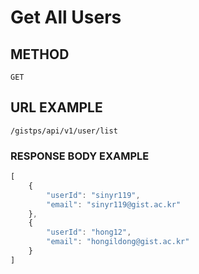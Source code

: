 # Get All Users



## METHOD

```text
GET
```

## URL EXAMPLE

```text
/gistps/api/v1/user/list
```



### RESPONSE BODY EXAMPLE

```javascript
[
    {
        "userId": "sinyr119",
        "email": "sinyr119@gist.ac.kr"
    },
    {
        "userId": "hong12",
        "email": "hongildong@gist.ac.kr"
    }
]
```

